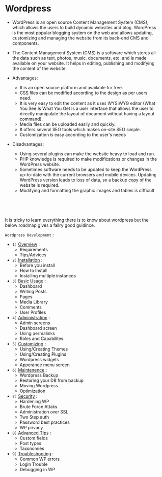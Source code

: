 # Wordpress

- WordPress is an open source Content Management System (CMS), which allows the users to build dynamic websites and blog. WordPress is the most popular blogging system on the web and allows updating, customizing and managing the website from its back-end CMS and components.

- The Content Management System (CMS) is a software which stores all the data such as text, photos, music, documents, etc. and is made available on your website. It helps in editing, publishing and modifying the content of the website.
  
- Advantages:
  - It is an open source platform and available for free.
  - CSS files can be modified according to the design as per users need.
  - It is very easy to edit the content as it uses WYSIWYG editor (What You See Is What You Get is a user interface that allows the user to directly manipulate the layout of document without having a layout command).
  - Media files can be uploaded easily and quickly.
  - It offers several SEO tools which makes on-site SEO simple.
  - Customization is easy according to the user's needs
  
- Disadvantages:
  - Using several plugins can make the website heavy to load and run.
  - PHP knowledge is required to make modifications or changes in the WordPress website.
  - Sometimes software needs to be updated to keep the WordPress up-to-date with the current browsers and mobile devices. Updating WordPress version leads to loss of data, so a backup copy of the website is required.
  - Modifying and formatting the graphic images and tables is difficult
  
<br>
<br>
<br>

It is tricky to learn everything there is to know about wordpress but the below roadmap gives a failry good guidince.

`Wordpress Development` :

- `1)` [Overview](https://github.com/demirantay/notebook/blob/master/compsci/web-frontend/wordpress/overview.md) :
  - Requirements
  - Tips/Advices
- `2)` [Installation](https://github.com/demirantay/notebook/blob/master/compsci/web-frontend/wordpress/installation.md) :
  - Before you install
  - How to Install
  - Installing multiple instances
- `3)` [Basic Usage](https://github.com/demirantay/notebook/blob/master/compsci/web-frontend/wordpress/basic-usage.md) :
  - Dashboard
  - Writing Posts
  - Pages
  - Media Library
  - Comments
  - User Profiles 
- `4)` [Administration](https://github.com/demirantay/notebook/blob/master/compsci/web-frontend/wordpress/administration.md) :
  - Admin screens
  - Dashboard screen
  - Using permalinks
  - Roles and Capabilites
- `5)` [Customizing](https://github.com/demirantay/notebook/blob/master/compsci/web-frontend/wordpress/customizing.md) :
  - Using/Creating Themes
  - Using/Creating Plugins
  - Wordpress widgets
  - Apperance menu screen
- `6)` [Maintenence](https://github.com/demirantay/notebook/blob/master/compsci/web-frontend/wordpress/maintenence.md) : 
  - Wordpress Backup
  - Restoring your DB from backup
  - Moving Wordpress
  - Optimization
- `7)` [Security](https://github.com/demirantay/notebook/blob/master/compsci/web-frontend/wordpress/security.md) :
  - Hardening WP 
  - Brute Force Attaks
  - Administration over SSL
  - Two Step auth
  - Password best practices
  - WP privacy
- `8)` [Advanced Tips](https://github.com/demirantay/notebook/blob/master/compsci/web-frontend/wordpress/advanced-tips.md) :
  - Custom fields
  - Post types
  - Taxonomies
- `9)` [Troubleshooting](https://github.com/demirantay/notebook/blob/master/compsci/web-frontend/wordpress/troubleshooting.md) :
  - Common WP errors
  - Login Trouble
  - Debugging in WP
